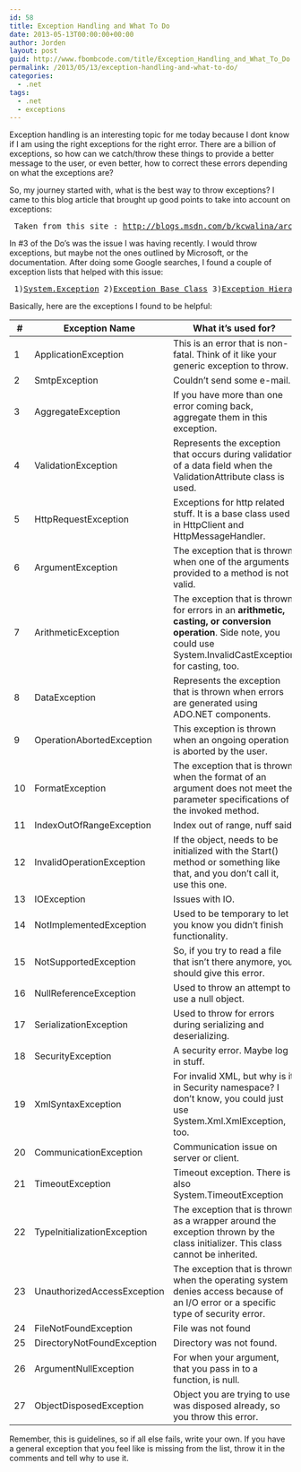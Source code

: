 ```yaml
---
id: 58
title: Exception Handling and What To Do
date: 2013-05-13T00:00:00+00:00
author: Jorden
layout: post
guid: http://www.fbombcode.com/title/Exception_Handling_and_What_To_Do
permalink: /2013/05/13/exception-handling-and-what-to-do/
categories:
  - .net
tags:
  - .net
  - exceptions
---
```

 <p> Exception handling is an interesting topic for me today because I dont know if I am using the right exceptions for the right error. There are a billion of exceptions, so how can we catch/throw these things to provide a better message to the user, or even better, how to correct these errors depending on what the exceptions are? </p> <p> So, my journey started with, what is the best way to throw exceptions? I came to this blog article that brought up good points to take into account on exceptions: </p> <pre> Taken from this site : <a href="http://blogs.msdn.com/b/kcwalina/archive/2006/07/05/657268.aspx">http://blogs.msdn.com/b/kcwalina/archive/2006/07/05/657268.aspx</a> Do's 1) Use System namespace exceptions 2) Do use custom exceptions that can be used to resolve the issue (i.e. a user-specific exception that is caught and handled automatically for the user) 3) Throw specific errors Dont's 1) Do not just catch and throw exceptions </pre> <p> In #3 of the Do&#8217;s was the issue I was having recently. I would throw exceptions, but maybe not the ones outlined by Microsoft, or the documentation. After doing some Google searches, I found a couple of exception lists that helped with this issue: </p> <pre class="formatCode"> 1)<a href="http://msdn.microsoft.com/en-us/library/x4xzbdb9.aspx">System.Exception</a> 2)<a href="http://msdn.microsoft.com/en-us/library/system.exception.aspx">Exception Base Class</a> 3)<a href="http://msdn.microsoft.com/en-us/library/zbea8bay.aspx">Exception Hierarchy</a> </pre> <p> Basically, here are the exceptions I found to be helpful: </p> <table class="table table-striped table-condensed"> <thead> <tr> <th> # </th> <th> Exception Name </th> <th> What it&#8217;s used for? </th> <th> Namespace </th> </tr> </thead> <tbody> <tr> <td>1</td> <td>ApplicationException</td> <td>This is an error that is non-fatal. Think of it like your generic exception to throw.</td> <td>System</td> </tr> <tr> <td>2</td> <td>SmtpException</td> <td>Couldn&#8217;t send some e-mail.</td> <td>System.Net.Mail</td> </tr> <tr> <td>3</td> <td>AggregateException</td> <td>If you have more than one error coming back, aggregate them in this exception.</td> <td>System</td> </tr> <tr> <td>4</td> <td>ValidationException</td> <td>Represents the exception that occurs during validation of a data field when the ValidationAttribute class is used.</td> <td>System.ComponentModel.DataAnnotations</td> </tr> <tr> <td>5</td> <td>HttpRequestException</td> <td>Exceptions for http related stuff. It is a base class used in HttpClient and HttpMessageHandler.</td> <td>System.Net.Http</td> </tr> <tr> <td>6</td> <td>ArgumentException</td> <td>The exception that is thrown when one of the arguments provided to a method is not valid.</td> <td>System</td> </tr> <tr> <td>7</td> <td>ArithmeticException</td> <td> The exception that is thrown for errors in an <strong>arithmetic, casting, or conversion operation</strong>. Side note, you could use System.InvalidCastException for casting, too. </td> <td>System</td> </tr> <tr> <td>8</td> <td>DataException</td> <td>Represents the exception that is thrown when errors are generated using ADO.NET components.</td> <td>System.Data</td> </tr> <tr> <td>9</td> <td>OperationAbortedException</td> <td>This exception is thrown when an ongoing operation is aborted by the user.</td> <td>System.Data</td> </tr> <tr> <td>10</td> <td>FormatException</td> <td>The exception that is thrown when the format of an argument does not meet the parameter specifications of the invoked method.</td> <td>System</td> </tr> <tr> <td>11</td> <td>IndexOutOfRangeException</td> <td>Index out of range, nuff said.</td> <td>System</td> </tr> <tr> <td>12</td> <td>InvalidOperationException</td> <td>If the object, needs to be initialized with the Start() method or something like that, and you don&#8217;t call it, use this one.</td> <td>System</td> </tr> <tr> <td>13</td> <td>IOException</td> <td>Issues with IO.</td> <td>System.IO</td> </tr> <tr> <td>14</td> <td>NotImplementedException</td> <td>Used to be temporary to let you know you didn&#8217;t finish functionality.</td> <td>System</td> </tr> <tr> <td>15</td> <td>NotSupportedException</td> <td>So, if you try to read a file that isn&#8217;t there anymore, you should give this error.</td> <td>System</td> </tr> <tr> <td>16</td> <td>NullReferenceException</td> <td>Used to throw an attempt to use a null object.</td> <td>System</td> </tr> <tr> <td>17</td> <td>SerializationException</td> <td>Used to throw for errors during serializing and deserializing.</td> <td>System.Runtime.Serialization</td> </tr> <tr> <td>18</td> <td>SecurityException</td> <td>A security error. Maybe log in stuff.</td> <td>System.Security</td> </tr> <tr> <td>19</td> <td>XmlSyntaxException</td> <td>For invalid XML, but why is it in Security namespace? I don&#8217;t know, you could just use System.Xml.XmlException, too.</td> <td>System.Security</td> </tr> <tr> <td>20</td> <td>CommunicationException</td> <td>Communication issue on server or client.</td> <td>System.ServiceModel</td> </tr> <tr> <td>21</td> <td>TimeoutException</td> <td>Timeout exception. There is also System.TimeoutException</td> <td>System.ServiceProcess</td> </tr> <tr> <td>22</td> <td>TypeInitializationException</td> <td>The exception that is thrown as a wrapper around the exception thrown by the class initializer. This class cannot be inherited.</td> <td>System</td> </tr> <tr> <td>23</td> <td>UnauthorizedAccessException</td> <td>The exception that is thrown when the operating system denies access because of an I/O error or a specific type of security error.</td> <td>System</td> </tr> <tr> <td>24</td> <td>FileNotFoundException</td> <td>File was not found</td> <td>System.IO</td> </tr> <tr> <td>25</td> <td>DirectoryNotFoundException </td> <td>Directory was not found.</td> <td>System.IO</td> </tr> <tr> <td>26</td> <td>ArgumentNullException</td> <td>For when your argument, that you pass in to a function, is null.</td> <td>System</td> </tr> <tr> <td>27</td> <td>ObjectDisposedException</td> <td>Object you are trying to use was disposed already, so you throw this error.</td> <td>System</td> </tr> </tbody> </table> <p> Remember, this is guidelines, so if all else fails, write your own. If you have a general exception that you feel like is missing from the list, throw it in the comments and tell why to use it. </p>